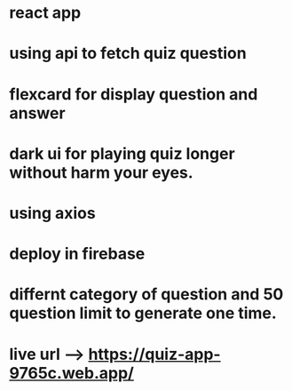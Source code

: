 # react app
# using api to fetch quiz question
# flexcard for display question and answer
# dark ui for playing quiz longer without harm your eyes.
# using axios 
# deploy in firebase
# differnt category of question and 50 question limit to generate one time.



# live url --> https://quiz-app-9765c.web.app/